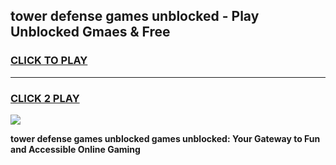 
## tower defense games unblocked - Play Unblocked Gmaes & Free
<h3>
<a href="https://premium.freeplayer.one?title=tower_defense_games_unblocked&ref=20F">CLICK TO PLAY</a></h3>
<hr>

<h3>
<a href="https://premium.freeplayer.one?title=tower_defense_games_unblocked&ref=20F">CLICK 2 PLAY</a>
  
</h3>

<a href="https://premium.freeplayer.one?title=tower_defense_games_unblocked&ref=20F/"><img src="https://clearcache.store/games.png"></a>


**tower defense games unblocked games unblocked: Your Gateway to Fun and Accessible Online Gaming**
